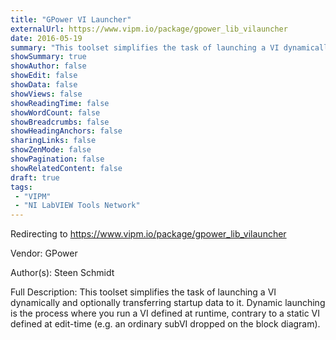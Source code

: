 ```yaml
---
title: "GPower VI Launcher"
externalUrl: https://www.vipm.io/package/gpower_lib_vilauncher
date: 2016-05-19
summary: "This toolset simplifies the task of launching a VI dynamically and optionally transferring startup data to it."
showSummary: true
showAuthor: false
showEdit: false
showData: false
showViews: false
showReadingTime: false
showWordCount: false
showBreadcrumbs: false
showHeadingAnchors: false
sharingLinks: false
showZenMode: false
showPagination: false
showRelatedContent: false
draft: true
tags:
 - "VIPM"
 - "NI LabVIEW Tools Network"
---
```


Redirecting to https://www.vipm.io/package/gpower_lib_vilauncher

Vendor: GPower

Author(s): Steen Schmidt
 
Full Description:
This toolset simplifies the task of launching a VI dynamically and optionally transferring startup data to it. Dynamic launching is the process where you run a VI defined at runtime, contrary to a static VI defined at edit-time (e.g. an ordinary subVI dropped on the block diagram).